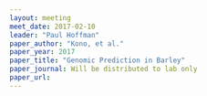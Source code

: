 ```yaml
---
layout: meeting
meet_date: 2017-02-10
leader: "Paul Hoffman"
paper_author: "Kono, et al."
paper_year: 2017
paper_title: "Genomic Prediction in Barley"
paper_journal: Will be distributed to lab only
paper_url:
---
```

